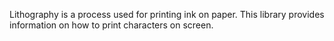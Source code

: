Lithography is a process used for printing ink on paper. This library provides information on
how to print characters on screen.
